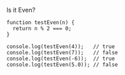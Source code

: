 Is it Even?

    function testEven(n) {
      return n % 2 === 0;
    }
    
    console.log(testEven(4));   // true
    console.log(testEven(7));   // false
    console.log(testEven(-6));  // true
    console.log(testEven(5.0)); // false
